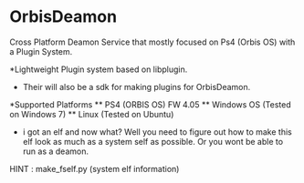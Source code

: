 # OrbisDeamon
Cross Platform Deamon Service that mostly focused on Ps4 (Orbis OS) with a Plugin System.

*Lightweight Plugin system based on libplugin.
- Their will also be a sdk for making plugins for OrbisDeamon.

*Supported Platforms
** PS4 (ORBIS OS) FW 4.05
** Windows OS (Tested on Windows 7)
** Linux (Tested on Ubuntu)

* i got an elf and now what?
Well you need to figure out how to make this elf look as much as a system self as possible.
Or you wont be able to run as a deamon.

HINT : make_fself.py (system elf information)
